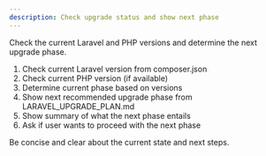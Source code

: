 ```yaml
---
description: Check upgrade status and show next phase
---
```


Check the current Laravel and PHP versions and determine the next upgrade phase.

1. Check current Laravel version from composer.json
2. Check current PHP version (if available)
3. Determine current phase based on versions
4. Show next recommended upgrade phase from LARAVEL_UPGRADE_PLAN.md
5. Show summary of what the next phase entails
6. Ask if user wants to proceed with the next phase

Be concise and clear about the current state and next steps.
